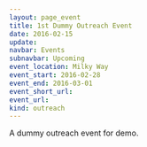 ```yaml
---
layout: page_event
title: 1st Dummy Outreach Event
date: 2016-02-15
update:
navbar: Events
subnavbar: Upcoming
event_location: Milky Way
event_start: 2016-02-28
event_end: 2016-03-01
event_short_url:
event_url:
kind: outreach
---
```


A dummy outreach event for demo.
